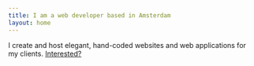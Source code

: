 ```yaml
---
title: I am a web developer based in Amsterdam
layout: home
---
```


I create and host elegant, hand-coded websites and web applications for my clients. [Interested?](/about/)